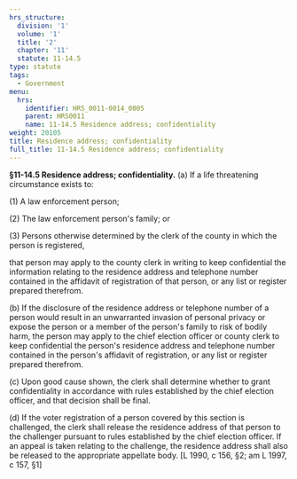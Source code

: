 ```yaml
---
hrs_structure:
  division: '1'
  volume: '1'
  title: '2'
  chapter: '11'
  statute: 11-14.5
type: statute
tags:
  - Government
menu:
  hrs:
    identifier: HRS_0011-0014_0005
    parent: HRS0011
    name: 11-14.5 Residence address; confidentiality
weight: 20105
title: Residence address; confidentiality
full_title: 11-14.5 Residence address; confidentiality
---
```

**§11-14.5 Residence address; confidentiality.** (a) If a life threatening circumstance exists to:

(1) A law enforcement person;

(2) The law enforcement person's family; or

(3) Persons otherwise determined by the clerk of the county in which the person is registered,

that person may apply to the county clerk in writing to keep confidential the information relating to the residence address and telephone number contained in the affidavit of registration of that person, or any list or register prepared therefrom.

(b) If the disclosure of the residence address or telephone number of a person would result in an unwarranted invasion of personal privacy or expose the person or a member of the person's family to risk of bodily harm, the person may apply to the chief election officer or county clerk to keep confidential the person's residence address and telephone number contained in the person's affidavit of registration, or any list or register prepared therefrom.

(c) Upon good cause shown, the clerk shall determine whether to grant confidentiality in accordance with rules established by the chief election officer, and that decision shall be final.

(d) If the voter registration of a person covered by this section is challenged, the clerk shall release the residence address of that person to the challenger pursuant to rules established by the chief election officer. If an appeal is taken relating to the challenge, the residence address shall also be released to the appropriate appellate body. [L 1990, c 156, §2; am L 1997, c 157, §1]